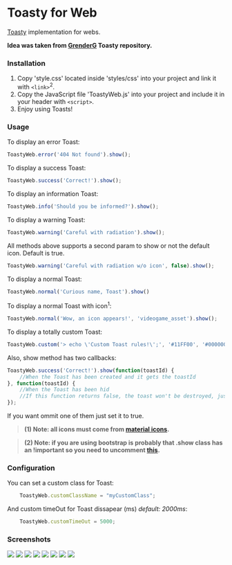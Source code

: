 # Toasty for Web
[Toasty](https://github.com/GrenderG/Toasty) implementation for webs.

**Idea was taken from [GrenderG](https://github.com/GrenderG) Toasty repository.**

### Installation
1. Copy 'style.css' located inside 'styles/css' into your project and link it with ```<link>```<sup>2</sup>.
2. Copy the JavaScript file 'ToastyWeb.js' into your project and include it in your header with ```<script>```.
3. Enjoy using Toasts!

### Usage
To display an error Toast:
```javascript
ToastyWeb.error('404 Not found').show();
```

To display a success Toast:
```javascript
ToastyWeb.success('Correct!').show();
```

To display an information Toast:
```javascript
ToastyWeb.info('Should you be informed?').show();
```

To display a warning Toast:
```javascript
ToastyWeb.warning('Careful with radiation').show();
```

All methods above supports a second param to show or not the default icon. Default is true.
```javascript
ToastyWeb.warning('Careful with radiation w/o icon', false).show();
```

To display a normal Toast:
```javascript
ToastyWeb.normal('Curious name, Toast').show()
```

To display a normal Toast with icon<sup>1</sup>:
```javascript
ToastyWeb.normal('Wow, an icon appears!', 'videogame_asset').show();
```

To display a totally custom Toast:
```javascript
ToastyWeb.custom('> echo \'Custom Toast rules!\';', '#11FF00', '#000000', 'computer').show();
```

Also, show method has two callbacks:
```javascript
ToastyWeb.success('Correct!').show(function(toastId) {
    //When the Toast has been created and it gets the toastId
}, function(toastId) {
    //When the Toast has been hid
    //If this function returns false, the toast won't be destroyed, just hid
});
```
If you want ommit one of them just set it to true.

> **(1) Note: all icons must come from [material icons](https://material.io/icons).**

> **(2) Note: if you are using bootstrap is probably that .show class has an !important so you need to uncomment [this](https://github.com/legomolina/Toasty-for-web/blob/master/styles/scss/style.scss#L36).**

### Configuration
You can set a custom class for Toast:
```javascript
    ToastyWeb.customClassName = "myCustomClass";
```

And custom timeOut for Toast dissapear (ms) _default: 2000ms_:
```javascript
    ToastyWeb.customTimeOut = 5000;
```

### Screenshots

<img src="https://raw.githubusercontent.com/legomolina/Toasty-for-web/master/art/toast.gif">
<img src="https://raw.githubusercontent.com/legomolina/Toasty-for-web/master/art/toast_error.png">
<img src="https://raw.githubusercontent.com/legomolina/Toasty-for-web/master/art/toast_success.png">
<img src="https://raw.githubusercontent.com/legomolina/Toasty-for-web/master/art/toast_info.png">
<img src="https://raw.githubusercontent.com/legomolina/Toasty-for-web/master/art/toast_warning.png">
<img src="https://raw.githubusercontent.com/legomolina/Toasty-for-web/master/art/toast_normal.png">
<img src="https://raw.githubusercontent.com/legomolina/Toasty-for-web/master/art/toast_icon.png">
<img src="https://raw.githubusercontent.com/legomolina/Toasty-for-web/master/art/toast_custom.png">
